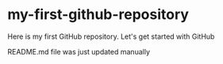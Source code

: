 # my-first-github-repository
Here is my first GitHub repository. Let's get started with GitHub

README.md file was just updated manually
